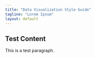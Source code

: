 ```yaml
---
title: "Data Visualization Style Guide"
tagline: "Lorem Ipsum"
layout: default
---
```


## Test Content

This is a test paragraph.
